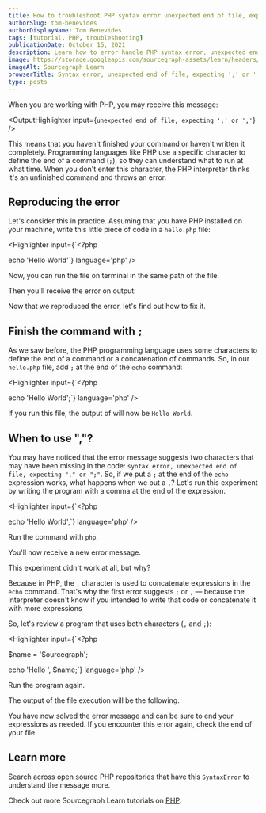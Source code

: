 ```yaml
---
title: How to troubleshoot PHP syntax error unexpected end of file, expecting ';' or ','
authorSlug: tom-benevides
authorDisplayName: Tom Benevides
tags: [tutorial, PHP, troubleshooting]
publicationDate: October 15, 2021
description: Learn how to error handle PHP syntax error, unexpected end of file, expecting ';' or ','
image: https://storage.googleapis.com/sourcegraph-assets/learn/headers/sourcegraph-learn-header.png
imageAlt: Sourcegraph Learn
browserTitle: Syntax error, unexpected end of file, expecting ';' or ',' in PHP error handling
type: posts
---
```


When you are working with PHP, you may receive this message:

<OutputHighlighter
input={`unexpected end of file, expecting ';' or ','`}
/>

This means that you haven't finished your command or haven't written it completely. Programming languages ​​like PHP use a specific character to define the end of a command (`;`), so they can understand what to run at what time. When you don't enter this character, the PHP interpreter thinks it's an unfinished command and throws an error.

## Reproducing the error

Let's consider this in practice. Assuming that you have PHP installed on your machine, write this little piece of code in a `hello.php` file:

<Highlighter
input={`<?php
 
echo 'Hello World'`}
language='php'
/>

Now, you can run the file on terminal in the same path of the file. 

<Highlighter
input='php hello.php'
language='bash'
/>

Then you'll receive the error on output:

<OutputHighlighter
input='Parse error:  syntax error, unexpected end of file, expecting "," or ";" in /path/to/hello.php on line 4'
/>

Now that we reproduced the error, let's find out how to fix it.

## Finish the command with `;`

As we saw before, the PHP programming language uses some characters to define the end of a command or a concatenation of commands. So, in our `hello.php` file, add `;` at the end of the `echo` command:

<Highlighter
input={`<?php
 
echo 'Hello World';`}
language='php'
/>

If you run this file, the output of will now be `Hello World`. 

## When to use ","? 

You may have noticed that the error message suggests two characters that may have been missing in the code: `syntax error, unexpected end of file, expecting "," or ";"`. So, if we put a `;` at the end of the `echo` expression works, what happens when we put a `,`? Let's run this experiment by writing the program with a comma at the end of the expression.

<Highlighter
input={`<?php
 
echo 'Hello World',`}
language='php'
/>

Run the command with `php`.

<Highlighter
input='php hello.php'
language='bash'
/>

You'll now receive a new error message.

<OutputHighlighter
input='Parse error:  syntax error, unexpected end of file in /path/to/hello.php on line 4'
/>

This experiment didn't work at all, but why? 

Because in PHP, the `,` character is used to concatenate expressions in the `echo` command. That's why the first error suggests `;` or `,` — because the interpreter doesn't know if you intended to write that code or concatenate it with more expressions

So, let's review a program that uses both characters (`,` and `;`):

<Highlighter
input={`<?php
 
$name = 'Sourcegraph';
 
echo 'Hello ', $name;`}
language='php'
/>

Run the program again.

<Highlighter
input='php hello.php'
language='bash'
/>

The output of the file execution will be the following.

<OutputHighlighter
input='Hello Sourcegraph'
/>

You have now solved the error message and can be sure to end your expressions as needed. If you encounter this error again, check the end of your file. 

## Learn more

Search across open source PHP repositories that have this `SyntaxError` to understand the message more.

<SourcegraphSearch query="&quot;unexpected end of file, expecting ';' or ','&quot; lang:php" patternType="literal"/>

Check out more Sourcegraph Learn tutorials on [PHP](https://learn.sourcegraph.com/tags/php).